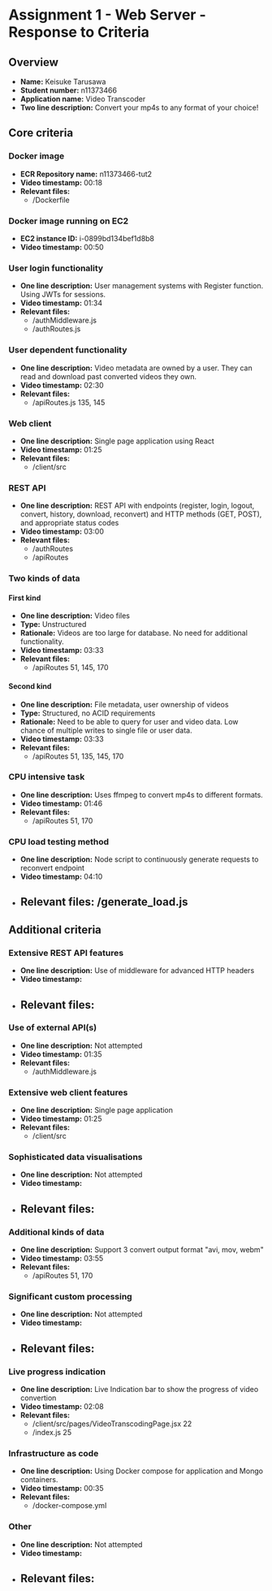 Assignment 1 - Web Server - Response to Criteria
================================================

Overview
------------------------------------------------

- **Name:** Keisuke Tarusawa
- **Student number:** n11373466
- **Application name:** Video Transcoder
- **Two line description:**  Convert your mp4s to any format of your choice!


Core criteria
------------------------------------------------

### Docker image

- **ECR Repository name:** n11373466-tut2
- **Video timestamp:** 00:18
- **Relevant files:**
    - /Dockerfile

### Docker image running on EC2

- **EC2 instance ID:** i-0899bd134bef1d8b8
- **Video timestamp:** 00:50

### User login functionality

- **One line description:** User management systems with Register function. Using JWTs for sessions.
- **Video timestamp:** 01:34
- **Relevant files:**
    - /authMiddleware.js
    - /authRoutes.js

### User dependent functionality

- **One line description:** Video metadata are owned by a user. They can read and download past converted videos they own.
- **Video timestamp:** 02:30
- **Relevant files:**
    - /apiRoutes.js 135, 145

### Web client

- **One line description:** Single page application using React
- **Video timestamp:** 01:25
- **Relevant files:**
    - /client/src

### REST API

- **One line description:** REST API with endpoints (register, login, logout, convert, history, download, reconvert) and HTTP methods (GET, POST), and appropriate status codes
- **Video timestamp:** 03:00
- **Relevant files:**
    - /authRoutes
    - /apiRoutes

### Two kinds of data

#### First kind

- **One line description:** Video files
- **Type:** Unstructured
- **Rationale:** Videos are too large for database.  No need for additional functionality.
- **Video timestamp:** 03:33
- **Relevant files:**
    - /apiRoutes 51, 145, 170

#### Second kind

- **One line description:** File metadata, user ownership of videos
- **Type:** Structured, no ACID requirements
- **Rationale:** Need to be able to query for user and video data.  Low chance of multiple writes to single file or user data.
- **Video timestamp:** 03:33
- **Relevant files:**
  - /apiRoutes 51, 135, 145, 170

### CPU intensive task

- **One line description:** Uses ffmpeg to convert mp4s to different formats.
- **Video timestamp:** 01:46
- **Relevant files:**
    - /apiRoutes 51, 170

### CPU load testing method

- **One line description:** Node script to continuously generate requests to reconvert endpoint
- **Video timestamp:** 04:10
- **Relevant files:** /generate_load.js
    - 

Additional criteria
------------------------------------------------

### Extensive REST API features

- **One line description:** Use of middleware for advanced HTTP headers
- **Video timestamp:**
- **Relevant files:**
    - 


### Use of external API(s)

- **One line description:** Not attempted
- **Video timestamp:** 01:35
- **Relevant files:**
    - /authMiddleware.js


### Extensive web client features

- **One line description:** Single page application
- **Video timestamp:** 01:25
- **Relevant files:**
    - /client/src


### Sophisticated data visualisations

- **One line description:** Not attempted
- **Video timestamp:**
- **Relevant files:**
    - 


### Additional kinds of data

- **One line description:** Support 3 convert output format "avi, mov, webm"
- **Video timestamp:** 03:55
- **Relevant files:**
    - /apiRoutes 51, 170


### Significant custom processing

- **One line description:** Not attempted
- **Video timestamp:**
- **Relevant files:**
    - 


### Live progress indication

- **One line description:** Live Indication bar to show the progress of video convertion
- **Video timestamp:** 02:08
- **Relevant files:**
    - /client/src/pages/VideoTranscodingPage.jsx 22
    - /index.js 25


### Infrastructure as code

- **One line description:** Using Docker compose for application and Mongo containers.
- **Video timestamp:** 00:35
- **Relevant files:**
    - /docker-compose.yml


### Other

- **One line description:** Not attempted
- **Video timestamp:** 
- **Relevant files:**
    - 
